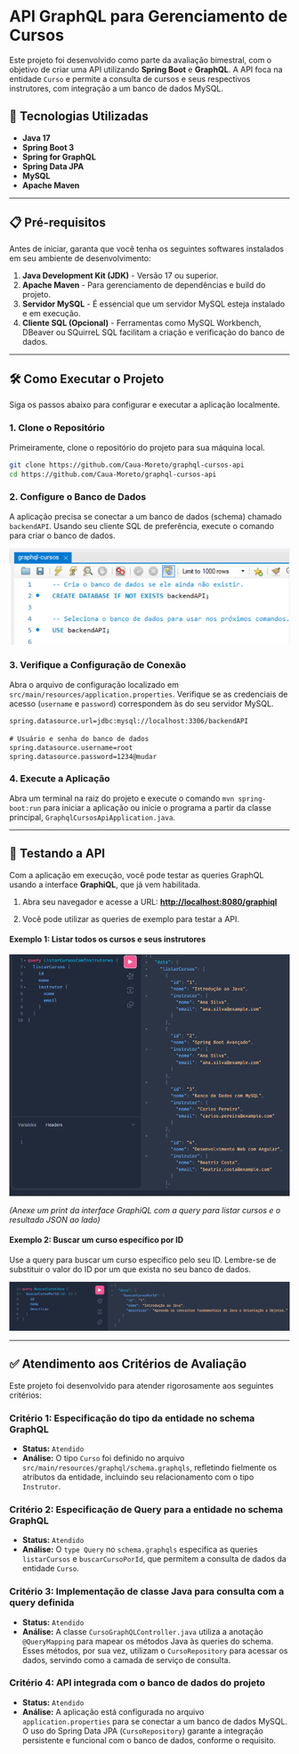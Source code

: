 # API GraphQL para Gerenciamento de Cursos

Este projeto foi desenvolvido como parte da avaliação bimestral, com o objetivo de criar uma API utilizando **Spring Boot** e **GraphQL**. A API foca na entidade `Curso` e permite a consulta de cursos e seus respectivos instrutores, com integração a um banco de dados MySQL.

## 🚀 Tecnologias Utilizadas

-   **Java 17**
-   **Spring Boot 3**
-   **Spring for GraphQL**
-   **Spring Data JPA**
-   **MySQL**
-   **Apache Maven**

---

## 📋 Pré-requisitos

Antes de iniciar, garanta que você tenha os seguintes softwares instalados em seu ambiente de desenvolvimento:

1.  **Java Development Kit (JDK)** - Versão 17 ou superior.
2.  **Apache Maven** - Para gerenciamento de dependências e build do projeto.
3.  **Servidor MySQL** - É essencial que um servidor MySQL esteja instalado e em execução.
4.  **Cliente SQL (Opcional)** - Ferramentas como MySQL Workbench, DBeaver ou SQuirreL SQL facilitam a criação e verificação do banco de dados.

---

## 🛠️ Como Executar o Projeto

Siga os passos abaixo para configurar e executar a aplicação localmente.

### 1. Clone o Repositório

Primeiramente, clone o repositório do projeto para sua máquina local.

```bash
git clone https://github.com/Caua-Moreto/graphql-cursos-api
cd https://github.com/Caua-Moreto/graphql-cursos-api
```

### 2. Configure o Banco de Dados

A aplicação precisa se conectar a um banco de dados (schema) chamado `backendAPI`. Usando seu cliente SQL de preferência, execute o comando para criar o banco de dados.

![alt text](./img/image.png)

### 3. Verifique a Configuração de Conexão

Abra o arquivo de configuração localizado em `src/main/resources/application.properties`. Verifique se as credenciais de acesso (`username` e `password`) correspondem às do seu servidor MySQL.

```
spring.datasource.url=jdbc:mysql://localhost:3306/backendAPI

# Usuário e senha do banco de dados
spring.datasource.username=root
spring.datasource.password=1234@mudar
```

### 4. Execute a Aplicação

Abra um terminal na raiz do projeto e execute o comando `mvn spring-boot:run` para iniciar a aplicação ou inicie o programa a partir da classe principal, `GraphqlCursosApiApplication.java`.

---

## 🧪 Testando a API

Com a aplicação em execução, você pode testar as queries GraphQL usando a interface **GraphiQL**, que já vem habilitada.

1.  Abra seu navegador e acesse a URL: [**http://localhost:8080/graphiql**](http://localhost:8080/graphiql)

2.  Você pode utilizar as queries de exemplo para testar a API.

#### **Exemplo 1: Listar todos os cursos e seus instrutores**

![alt text](./img/image2.png)

*(Anexe um print da interface GraphiQL com a query para listar cursos e o resultado JSON ao lado)*

#### **Exemplo 2: Buscar um curso específico por ID**

Use a query para buscar um curso específico pelo seu ID. Lembre-se de substituir o valor do ID por um que exista no seu banco de dados.

![alt text](./img/image3.png)

---

## ✅ Atendimento aos Critérios de Avaliação

Este projeto foi desenvolvido para atender rigorosamente aos seguintes critérios:

### **Critério 1: Especificação do tipo da entidade no schema GraphQL**

-   **Status:** `Atendido`
-   **Análise:** O tipo `Curso` foi definido no arquivo `src/main/resources/graphql/schema.graphqls`, refletindo fielmente os atributos da entidade, incluindo seu relacionamento com o tipo `Instrutor`.

### **Critério 2: Especificação de Query para a entidade no schema GraphQL**

-   **Status:** `Atendido`
-   **Análise:** O `type Query` no `schema.graphqls` especifica as queries `listarCursos` e `buscarCursoPorId`, que permitem a consulta de dados da entidade `Curso`.

### **Critério 3: Implementação de classe Java para consulta com a query definida**

-   **Status:** `Atendido`
-   **Análise:** A classe `CursoGraphQLController.java` utiliza a anotação `@QueryMapping` para mapear os métodos Java às queries do schema. Esses métodos, por sua vez, utilizam o `CursoRepository` para acessar os dados, servindo como a camada de serviço de consulta.

### **Critério 4: API integrada com o banco de dados do projeto**

-   **Status:** `Atendido`
-   **Análise:** A aplicação está configurada no arquivo `application.properties` para se conectar a um banco de dados MySQL. O uso do Spring Data JPA (`CursoRepository`) garante a integração persistente e funcional com o banco de dados, conforme o requisito.
